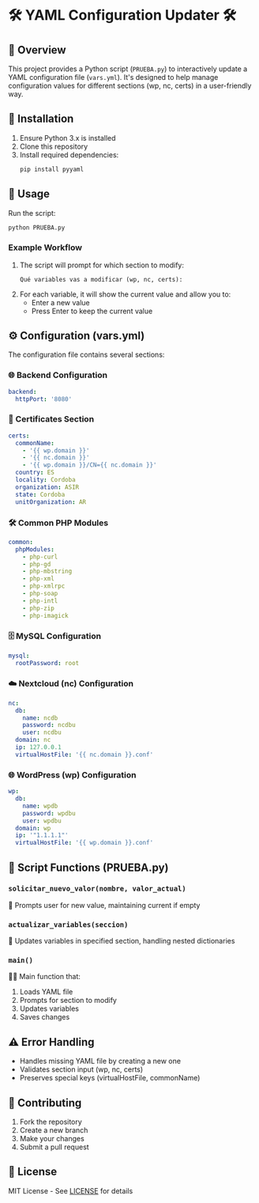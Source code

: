 # 🛠️ YAML Configuration Updater 🛠️

## 📖 Overview
This project provides a Python script (`PRUEBA.py`) to interactively update a YAML configuration file (`vars.yml`). It's designed to help manage configuration values for different sections (wp, nc, certs) in a user-friendly way.

## 🚀 Installation
1. Ensure Python 3.x is installed
2. Clone this repository
3. Install required dependencies:
   ```bash
   pip install pyyaml
   ```

## 🎯 Usage
Run the script:
```bash
python PRUEBA.py
```

### Example Workflow
1. The script will prompt for which section to modify:
   ```
   Qué variables vas a modificar (wp, nc, certs):
   ```
2. For each variable, it will show the current value and allow you to:
   - Enter a new value
   - Press Enter to keep the current value

## ⚙️ Configuration (vars.yml)
The configuration file contains several sections:

### 🌐 Backend Configuration
```yaml
backend:
  httpPort: '8080'
```

### 🔐 Certificates Section
```yaml
certs:
  commonName:
    - '{{ wp.domain }}'
    - '{{ nc.domain }}'
    - '{{ wp.domain }}/CN={{ nc.domain }}'
  country: ES
  locality: Cordoba
  organization: ASIR
  state: Cordoba
  unitOrganization: AR
```

### 🛠️ Common PHP Modules
```yaml
common:
  phpModules:
    - php-curl
    - php-gd
    - php-mbstring
    - php-xml
    - php-xmlrpc
    - php-soap
    - php-intl
    - php-zip
    - php-imagick
```

### 🗄️ MySQL Configuration
```yaml
mysql:
  rootPassword: root
```

### ☁️ Nextcloud (nc) Configuration
```yaml
nc:
  db:
    name: ncdb
    password: ncdbu
    user: ncdbu
  domain: nc
  ip: 127.0.0.1
  virtualHostFile: '{{ nc.domain }}.conf'
```

### 🌐 WordPress (wp) Configuration
```yaml
wp:
  db:
    name: wpdb
    password: wpdbu
    user: wpdbu
  domain: wp
  ip: '"1.1.1.1"'
  virtualHostFile: '{{ wp.domain }}.conf'
```

## 🧠 Script Functions (PRUEBA.py)

### `solicitar_nuevo_valor(nombre, valor_actual)`
📝 Prompts user for new value, maintaining current if empty

### `actualizar_variables(seccion)`
🔄 Updates variables in specified section, handling nested dictionaries

### `main()`
🏃‍♂️ Main function that:
1. Loads YAML file
2. Prompts for section to modify
3. Updates variables
4. Saves changes

## ⚠️ Error Handling
- Handles missing YAML file by creating a new one
- Validates section input (wp, nc, certs)
- Preserves special keys (virtualHostFile, commonName)

## 🤝 Contributing
1. Fork the repository
2. Create a new branch
3. Make your changes
4. Submit a pull request

## 📜 License
MIT License - See [LICENSE](LICENSE) for details
